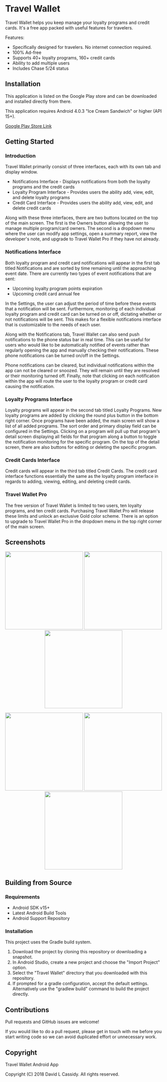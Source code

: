 
# Travel Wallet

Travel Wallet helps you keep manage your loyalty programs and credit cards. It's a free app packed with useful features for travelers.

Features:

- Specifically designed for travelers. No internet connection required.
- 100% Ad-free
- Supports 40+ loyalty programs, 160+ credit cards
- Ability to add multiple users
- Includes Chase 5/24 status

## Installation

This application is listed on the Google Play store and can be downloaded and installed directly from there.

This application requires Android 4.0.3 "Ice Cream Sandwich" or higher (API 15+).

[Google Play Store Link](https://play.google.com/store/apps/details?id=com.davidlcassidy.travelwallet "Travel Wallet")

## Getting Started

### Introduction

Travel Wallet primarily consist of three interfaces, each with its own tab and display window.

- Notifications Interface - Displays notifications from both the loyalty programs and the credit cards
- Loyalty Program Interface - Provides users the ability add, view, edit, and delete loyalty programs
- Credit Card Interface - Provides users the ability add, view, edit, and delete credit cards

Along with these three interfaces, there are two buttons located on the top of the main screen. The first is the Owners button allowing the user to manage multiple program/card owners. The second is a dropdown menu where the user can modify app settings, open a summary report, view the developer's note, and upgrade to Travel Wallet Pro if they have not already.

### Notifications Interface

Both loyalty program and credit card notifications will appear in the first tab titled Notifications and are sorted by time remaining until the approaching event date. There are currently two types of event notifications that are sent:

- Upcoming loyalty program points expiration
- Upcoming credit card annual fee

In the Settings, the user can adjust the period of time before these events that a notification will be sent. Furthermore, monitoring of each individual loyalty program and credit card can be turned on or off, dictating whether or not notifications will be sent. This makes for a flexible notifications interface that is customizable to the needs of each user.

Along with the Notifications tab, Travel Wallet can also send push notifications to the phone status bar in real time. This can be useful for users who would like to be automatically notified of events rather than regularly opening the app and manually checking their notifications. These phone notifications can be turned on/off in the Settings. 

Phone notifications can be cleared, but individual notifications within the app can not be cleared or snoozed. They will remain until they are resolved or their monitoring turned off. Finally, note that clicking on each notification within the app will route the user to the loyalty program or credit card causing the notification.

### Loyalty Programs Interface

Loyalty programs will appear in the second tab titled Loyalty Programs. New loyalty programs are added by clicking the round plus button in the bottom right corner. Once programs have been added, the main screen will show a list of all added programs. The sort order and primary display field can be configured in the Settings. Clicking on a program will pull up that program's detail screen displaying all fields for that program along a button to toggle the notification monitoring for the specific program. On the top of the detail screen, there are also buttons for editing or deleting the specific program.

### Credit Cards Interface

Credit cards will appear in the third tab titled Credit Cards. The credit card interface functions essentially the same as the loyalty program interface in regards to adding, viewing, editing, and deleting credit cards.

### Travel Wallet Pro

The free version of Travel Wallet is limited to two users, ten loyalty programs, and ten credit cards. Purchasing Travel Wallet Pro will release these limits and unlock an exclusive Gold color scheme. There is an option to upgrade to Travel Wallet Pro in the dropdown menu in the top right corner of the main screen.

## Screenshots

<p align="center">
  <img src="screenshots/basic/screenshot_1.png" width="250">
  <img src="screenshots/basic/screenshot_2.png" width="250">
  <img src="screenshots/basic/screenshot_3.png" width="250">
</p>

<p align="center">
  <img src="screenshots/basic/screenshot_4.png" width="250">
  <img src="screenshots/basic/screenshot_5.png" width="250">
  <img src="screenshots/basic/screenshot_6.png" width="250">
</p>

## Building from Source

### Requirements

- Android SDK v15+
- Latest Android Build Tools
- Android Support Repository

### Installation

This project uses the Gradle build system.

1. Download the project by cloning this repository or downloading a snapshot.
1. In Android Studio, create a new project and choose the "Import Project" option.
1. Select the "Travel Wallet" directory that you downloaded with this repository.
1. If prompted for a gradle configuration, accept the default settings. Alternatively use the "gradlew build" command to build the project directly.

## Contributions

Pull requests and GitHub issues are welcome!

If you would like to do a pull request, please get in touch with me before you start writing code so we 
can avoid duplicated effort or unnecessary work.

## Copyright

Travel Wallet Android App

Copyright (C) 2018 David L Cassidy. All rights reserved.
